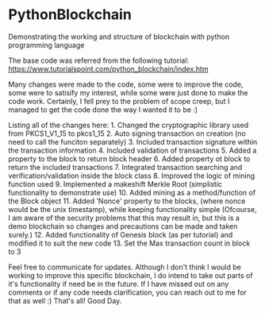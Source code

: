 # PythonBlockchain
 Demonstrating the working and structure of blockchain with python programming language

The base code was referred from the following tutorial:
https://www.tutorialspoint.com/python_blockchain/index.htm


Many changes were made to the code, some were to improve the code, some were to satisify my interest, while some were just done to make the code work. Certainly, I fell prey to the problem of scope creep, but I managed to get the code done the way I wanted it to be :)

Listing all of the changes here:
	1. Changed the cryptographic library used from PKCS1_V1_15 to pkcs1_15
	2. Auto signing transaction on creation (no need to call the funciton separately)
	3. Included transaction signature within the transaction information
	4. Included validation of transactions
	5. Added a property to the block to return block header
	6. Added property ot block to return the included transactions
	7. Integrated transaction searching and verification/validation inside the block class
	8. Improved the logic of mining function used
	9. Implemented a makeshift Merkle Root (simplistic functionality to demonstrate use)
	10. Added mining as a method/function of the Block object
	11. Added 'Nonce' property to the blocks, (where nonce would be the unix timestamp), while keeping functionality simple 
		(Ofcourse, I am aware of the security problems that this may result in, but this is a demo blockchain so changes and precautions can be made and taken surely.)
	12. Added functionality of Genesis block (as per tutorial) and modified it to suit the new code
	13. Set the Max transaction count in block to 3

Feel free to communicate for updates. Although I don't think I would be working to improve this specific blockchain, I do intend to take out parts of it's functionality if need be in the future. If I have missed out on any comments or if any code needs clarification, you can reach out to me for that as well :)
That's all! Good Day.
